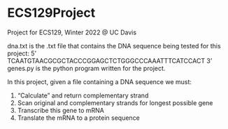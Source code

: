 # ECS129Project
Project for ECS129, Winter 2022 @ UC Davis

dna.txt is the .txt file that contains the DNA sequence being tested for this project: 5’ TCAATGTAACGCGCTACCCGGAGCTCTGGGCCCAAATTTCATCCACT 3’
genes.py is the python program written for the project.

In this project, given a file containing a DNA sequence we must:

1. “Calculate” and return complementary strand
2. Scan original and complementary strands for longest possible gene
3. Transcribe this gene to mRNA
4. Translate the mRNA to a protein sequence
